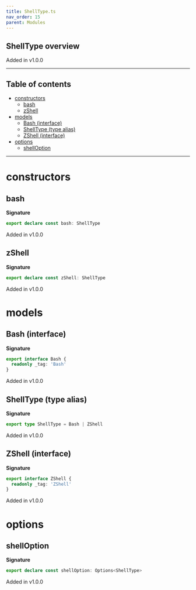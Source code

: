 ```yaml
---
title: ShellType.ts
nav_order: 15
parent: Modules
---
```


## ShellType overview

Added in v1.0.0

---

<h2 class="text-delta">Table of contents</h2>

- [constructors](#constructors)
  - [bash](#bash)
  - [zShell](#zshell)
- [models](#models)
  - [Bash (interface)](#bash-interface)
  - [ShellType (type alias)](#shelltype-type-alias)
  - [ZShell (interface)](#zshell-interface)
- [options](#options)
  - [shellOption](#shelloption)

---

# constructors

## bash

**Signature**

```ts
export declare const bash: ShellType
```

Added in v1.0.0

## zShell

**Signature**

```ts
export declare const zShell: ShellType
```

Added in v1.0.0

# models

## Bash (interface)

**Signature**

```ts
export interface Bash {
  readonly _tag: 'Bash'
}
```

Added in v1.0.0

## ShellType (type alias)

**Signature**

```ts
export type ShellType = Bash | ZShell
```

Added in v1.0.0

## ZShell (interface)

**Signature**

```ts
export interface ZShell {
  readonly _tag: 'ZShell'
}
```

Added in v1.0.0

# options

## shellOption

**Signature**

```ts
export declare const shellOption: Options<ShellType>
```

Added in v1.0.0
